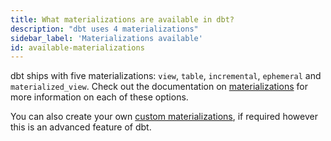 ```yaml
---
title: What materializations are available in dbt?
description: "dbt uses 4 materializations"
sidebar_label: 'Materializations available'
id: available-materializations
---
```


dbt ships with five <Term id="materialization">materializations</Term>: `view`, `table`, `incremental`, `ephemeral` and `materialized_view`.
Check out the documentation on [materializations](/docs/build/materializations) for more information on each of these options.

You can also create your own [custom materializations](/guides/create-new-materializations), if required however this is an advanced feature of dbt.
